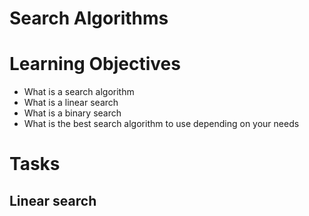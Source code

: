 # Search Algorithms

# Learning Objectives

* What is a search algorithm
* What is a linear search
* What is a binary search
* What is the best search algorithm to use depending on your needs

# Tasks

## Linear search

